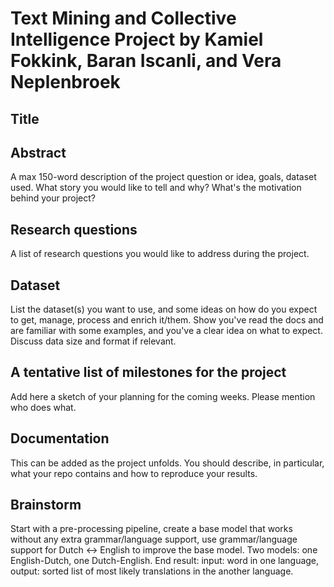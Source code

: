 # Text Mining and Collective Intelligence Project by Kamiel Fokkink, Baran Iscanli, and Vera Neplenbroek

## Title

## Abstract
A max 150-word description of the project question or idea, goals, dataset used. What story you would like to tell and why? What's the motivation behind your project?

## Research questions
A list of research questions you would like to address during the project. 

## Dataset
List the dataset(s) you want to use, and some ideas on how do you expect to get, manage, process and enrich it/them. Show you've read the docs and are familiar with some examples, and you've a clear idea on what to expect. Discuss data size and format if relevant.

## A tentative list of milestones for the project
Add here a sketch of your planning for the coming weeks. Please mention who does what.

## Documentation
This can be added as the project unfolds. You should describe, in particular, what your repo contains and how to reproduce your results.

## Brainstorm
Start with a pre-processing pipeline, create a base model that works without any extra grammar/language support, use grammar/language support for Dutch <-> English to improve the base model. Two models: one English-Dutch, one Dutch-English. End result: input: word in one language, output: sorted list of most likely translations in the another language.
